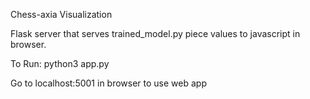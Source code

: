 Chess-axia Visualization

Flask server that serves trained_model.py piece values to javascript in browser.

To Run:
python3 app.py

Go to localhost:5001 in browser to use web app